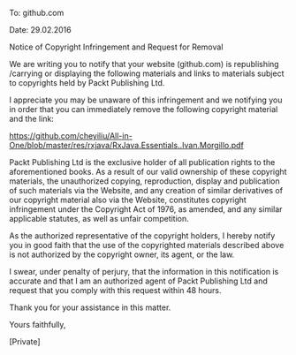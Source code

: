 To: github.com

Date: 29.02.2016

Notice of Copyright Infringement and Request for Removal

We are writing you to notify that your website (github.com) is republishing /carrying or displaying the following materials and links to materials subject to copyrights held by Packt Publishing Ltd.

I appreciate you may be unaware of this infringement and we notifying you in order that you can immediately remove the following copyright material and the link:

https://github.com/cheyiliu/All-in-One/blob/master/res/rxjava/RxJava.Essentials..Ivan.Morgillo.pdf

Packt Publishing Ltd is the exclusive holder of all publication rights to the aforementioned books. As a result of our valid ownership of these copyright materials, the unauthorized copying, reproduction, display and publication of such materials via the Website, and any creation of similar derivatives of our copyright material also via the Website, constitutes copyright infringement under the Copyright Act of 1976, as amended, and any similar applicable statutes, as well as unfair competition.

As the authorized representative of the copyright holders, I hereby notify you in good faith that the use of the copyrighted materials described above is not authorized by the copyright owner, its agent, or the law.

I swear, under penalty of perjury, that the information in this notification is accurate and that I am an authorized agent of Packt Publishing Ltd and request that you comply with this request within 48 hours.

Thank you for your assistance in this matter.

Yours faithfully,

[Private]
